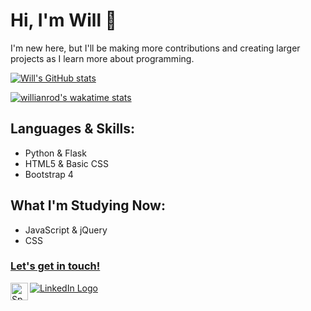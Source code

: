 <!-- Header & Intro -->
<h1>Hi, I'm Will 👋</h1>
<p>I'm new here, but I'll be making more contributions and creating larger projects as I learn more about programming.</p>

<!-- Github ReadMe Stats – https://github.com/anuraghazra/github-readme-stats -->
[![Will's GitHub stats](https://github-readme-stats.vercel.app/api?username=willtholke&hide_border=True&bg_color=0D1117&hide=prs,issues&show_icons=true&theme=nord)](https://github.com/willtholke/github-readme-stats)
<!-- GitHub Top Languages Stats - <img align="right" src="https://github-readme-stats.vercel.app/api/top-langs/?username=willtholke&layout=compact&hide_border=true&card_width=250&bg_color=0D1117&title_color=80A0C0&text_color=FFFFFF&icon_color=87BFCF"> -->
[![willianrod's wakatime stats](https://github-readme-stats.vercel.app/api/wakatime?username=willtholke&hide_border=True&bg_color=0D1117&hide=prs,issues&show_icons=true&theme=nord)](https://github.com/anuraghazra/github-readme-stats)

<!-- Content -->
<h2>Languages & Skills:</h2>
  <ul>
      <li>Python & Flask</li>
      <li>HTML5 & Basic CSS</li>
      <li>Bootstrap 4</li>
  </ul>
   
<h2>What I'm Studying Now:</h2>
  <ul>
      <li>JavaScript & jQuery</li>
      <li>CSS</li>
  </ul>

<!-- Contact -->
<h3><a href="mailto:tholkewilliam@fhda.com?subject=Reaching Out From GitHub">Let's get in touch!</a></h3> 

<a href="https://open.spotify.com/user/skate.will">
  <img src="https://raw.githubusercontent.com/peterthehan/peterthehan/master/assets/spotify.svg" align="left" width="28px" alt="Spotify Logo">
</a>

<a href="https://www.linkedin.com/in/williametholke" target="_blank">
  <img src="https://img.shields.io/badge/linkedin-%230077B5.svg?&style=for-the-badge&logo=linkedin&logoColor=white" alt="LinkedIn Logo">
</a>
